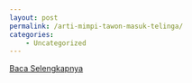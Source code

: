 ```yaml
---
layout: post
permalink: /arti-mimpi-tawon-masuk-telinga/
categories:
    - Uncategorized
---
```


[Baca Selengkapnya](/10)